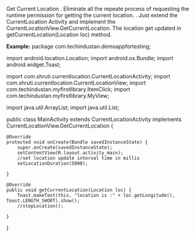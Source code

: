 Get Current Location 
. Eliminate all the repeate process of requesting the runtime permission for getting the current location.
. Just extend the CurrentLocation Activity and implement the CurrentLocationView.GetCurrentLocation. The location get updated in getCurrentLocation(Location loc) method.






<b>Example:</b>
package com.techindustan.demoappfortesting;

import android.location.Location;
import android.os.Bundle;
import android.widget.Toast;

import com.shruti.currentlocation.CurrentLocationActivity;
import com.shruti.currentlocation.CurrentLocationView;
import com.techindustan.myfirstlibrary.ItemClick;
import com.techindustan.myfirstlibrary.MyView;

import java.util.ArrayList;
import java.util.List;

public class MainActivity extends CurrentLocationActivity implements  CurrentLocationView.GetCurrentLocation {

   
    @Override
    protected void onCreate(Bundle savedInstanceState) {
        super.onCreate(savedInstanceState);
        setContentView(R.layout.activity_main);
        //set location update interval time in millis
        setLocationDuration(5000);
        
    }

    @Override
    public void getCurrentLocation(Location loc) {
        Toast.makeText(this, "location is :" + loc.getLongitude(), Toast.LENGTH_SHORT).show();
        //stopLocation();

    }


}
